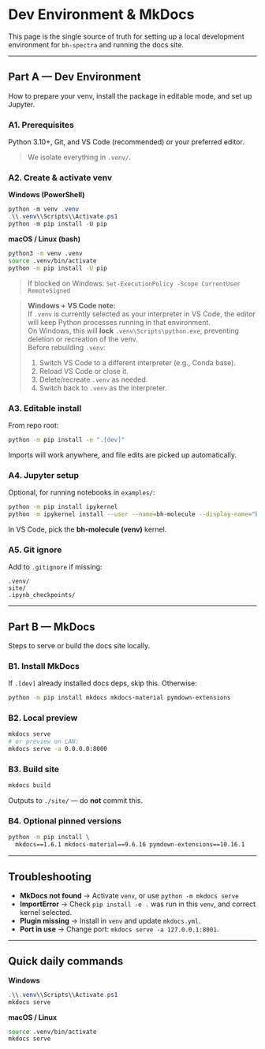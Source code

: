 # Dev Environment & MkDocs

This page is the single source of truth for setting up a local development environment for `bh-spectra` and running the docs site.

---

## Part A — Dev Environment

How to prepare your venv, install the package in editable mode, and set up Jupyter.

### A1. Prerequisites
Python 3.10+, Git, and VS Code (recommended) or your preferred editor.  
> We isolate everything in `.venv/`.

### A2. Create & activate venv
**Windows (PowerShell)**
```powershell
python -m venv .venv
.\\.venv\\Scripts\\Activate.ps1
python -m pip install -U pip
```

**macOS / Linux (bash)**

```bash
python3 -m venv .venv
source .venv/bin/activate
python -m pip install -U pip
```

> If blocked on Windows: `Set-ExecutionPolicy -Scope CurrentUser RemoteSigned`

> **Windows + VS Code note:**  
> If `.venv` is currently selected as your interpreter in VS Code, the editor will keep Python processes running in that environment.  
> On Windows, this will **lock** `.venv\Scripts\python.exe`, preventing deletion or recreation of the venv.  
> Before rebuilding `.venv`:
> 1. Switch VS Code to a different interpreter (e.g., Conda base).
> 2. Reload VS Code or close it.
> 3. Delete/recreate `.venv` as needed.
> 4. Switch back to `.venv` as the interpreter.


### A3. Editable install

From repo root:

```bash
python -m pip install -e ".[dev]"
```

Imports will work anywhere, and file edits are picked up automatically.

### A4. Jupyter setup

Optional, for running notebooks in `examples/`:

```bash
python -m pip install ipykernel
python -m ipykernel install --user --name=bh-molecule --display-name="bh-molecule (venv)"
```

In VS Code, pick the **bh-molecule (venv)** kernel.

### A5. Git ignore

Add to `.gitignore` if missing:

```
.venv/
site/
.ipynb_checkpoints/
```

---

## Part B — MkDocs

Steps to serve or build the docs site locally.

### B1. Install MkDocs

If `.[dev]` already installed docs deps, skip this. Otherwise:

```bash
python -m pip install mkdocs mkdocs-material pymdown-extensions
```

### B2. Local preview

```bash
mkdocs serve
# or preview on LAN:
mkdocs serve -a 0.0.0.0:8000
```

### B3. Build site

```bash
mkdocs build
```

Outputs to `./site/` — do **not** commit this.

### B4. Optional pinned versions

```bash
python -m pip install \
  mkdocs==1.6.1 mkdocs-material==9.6.16 pymdown-extensions==10.16.1
```

---

## Troubleshooting

- **MkDocs not found** → Activate `venv`, or use `python -m mkdocs serve`
- **ImportError** → Check `pip install -e .` was run in this `venv`, and correct kernel selected.
- **Plugin missing** → Install in `venv` and update `mkdocs.yml`.
- **Port in use** → Change port: `mkdocs serve -a 127.0.0.1:8001`.

---

## Quick daily commands

**Windows**

```powershell
.\\.venv\\Scripts\\Activate.ps1
mkdocs serve
```

**macOS / Linux**

```bash
source .venv/bin/activate
mkdocs serve
```
